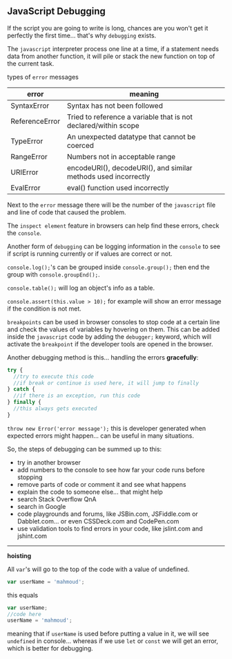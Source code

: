 ## JavaScript Debugging

If the script you are going to write is long, chances are you won't get it perfectly the first time... that's why `debugging` exists.

The `javascript` interpreter process one line at a time, if a statement needs data from another function, it will pile or stack the new function on top of the current task.

types of `error` messages

error | meaning
--- | ---
SyntaxError | Syntax has not been followed
ReferenceError | Tried to reference a variable that is not declared/within scope
TypeError | An unexpected datatype that cannot be coerced
RangeError | Numbers not in acceptable range
URIError | encodeURI(), decodeURI(), and similar methods used incorrectly
EvalError | eval() function used incorrectly

Next to the `error` message there will be the number of the `javascript` file and line of code that caused the problem.

The `inspect element` feature in browsers can help find these errors, check the `console`.

Another form of `debugging` can be logging information in the `console` to see if script is running currently or if values are correct or not.

`console.log();`'s can be grouped inside `console.group();` then end the group with `console.groupEnd();`.

`console.table();` will log an object's info as a table.

`console.assert(this.value > 10);` for example will show an error message if the condition is not met.

`breakpoints` can be used in browser consoles to stop code at a certain line and check the values of variables by hovering on them. This can be added inside the `javascript` code by adding the `debugger;` keyword, which will activate the `breakpoint` if the developer tools are opened in the browser.

Another debugging method is this... handling the errors **gracefully**:
```javascript
try {
  //try to execute this code
  //if break or continue is used here, it will jump to finally
} catch {
  //if there is an exception, run this code
} finally {
  //this always gets executed
}
```

`throw new Error('error message');` this is developer generated when expected errors might happen... can be useful in many situations.

So, the steps of debugging can be summed up to this:
- try in another browser
- add numbers to the console to see how far your code runs before stopping
- remove parts of code or comment it and see what happens
- explain the code to someone else... that might help
- search Stack Overflow QnA
- search in Google
- code playgrounds and forums, like JSBin.com, JSFiddle.com or Dabblet.com... or even CSSDeck.com and CodePen.com
- use validation tools to find errors in your code, like jslint.com and jshint.com

---

**hoisting**

All `var`'s will go to the top of the code with a value of undefined.

```javascript
var userName = 'mahmoud';
```

this equals
```javascript
var userName;
//code here
userName = 'mahmoud';
```

meaning that if `userName` is used before putting a value in it, we will see `undefined` in console... whereas if we use `let` or `const` we will get an error, which is better for debugging.